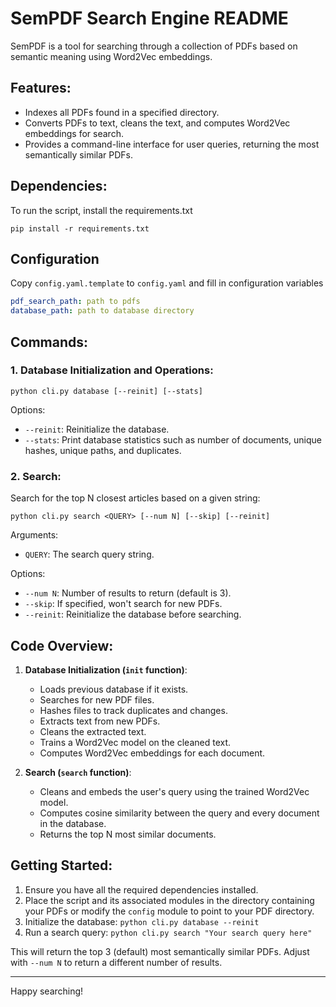 # SemPDF Search Engine README 

SemPDF is a tool for searching through a collection of PDFs based on semantic meaning using Word2Vec embeddings. 

## Features:

- Indexes all PDFs found in a specified directory.
- Converts PDFs to text, cleans the text, and computes Word2Vec embeddings for search.
- Provides a command-line interface for user queries, returning the most semantically similar PDFs.

## Dependencies:

To run the script, install the requirements.txt

`pip install -r requirements.txt`

## Configuration

Copy `config.yaml.template` to `config.yaml` and fill in configuration variables

```yaml
pdf_search_path: path to pdfs
database_path: path to database directory 
```


## Commands:

### 1. Database Initialization and Operations:

``` python cli.py database [--reinit] [--stats] ```

Options:
- `--reinit`: Reinitialize the database.
- `--stats`: Print database statistics such as number of documents, unique hashes, unique paths, and duplicates.

### 2. Search:

Search for the top N closest articles based on a given string:

``` python cli.py search <QUERY> [--num N] [--skip] [--reinit] ```

Arguments:
- `QUERY`: The search query string.

Options:
- `--num N`: Number of results to return (default is 3).
- `--skip`: If specified, won't search for new PDFs.
- `--reinit`: Reinitialize the database before searching.

## Code Overview:

1. **Database Initialization (`init` function)**:
    - Loads previous database if it exists.
    - Searches for new PDF files.
    - Hashes files to track duplicates and changes.
    - Extracts text from new PDFs.
    - Cleans the extracted text.
    - Trains a Word2Vec model on the cleaned text.
    - Computes Word2Vec embeddings for each document.

2. **Search (`search` function)**:
    - Cleans and embeds the user's query using the trained Word2Vec model.
    - Computes cosine similarity between the query and every document in the database.
    - Returns the top N most similar documents.

## Getting Started:

1. Ensure you have all the required dependencies installed.
2. Place the script and its associated modules in the directory containing your PDFs or modify the `config` module to point to your PDF directory.
3. Initialize the database:
    ``` python cli.py database --reinit ```
4. Run a search query:
    ``` python cli.py search "Your search query here" ```

This will return the top 3 (default) most semantically similar PDFs. Adjust with `--num N` to return a different number of results.

---

Happy searching! 